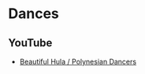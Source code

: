 # Dances

## YouTube

* [Beautiful Hula / Polynesian Dancers](https://www.youtube.com/watch?v=QMD1hYuAL40)
